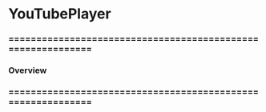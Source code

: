 
# YouTubePlayer


### ============================================================
### Overview
### ============================================================
